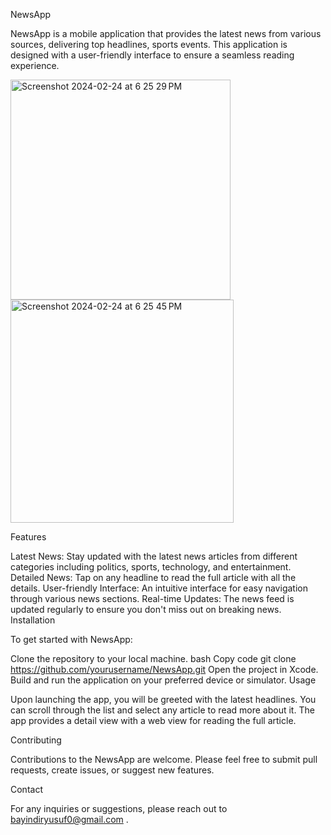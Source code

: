 NewsApp

NewsApp is a mobile application that provides the latest news from various sources, delivering top headlines, sports events. This application is designed with a user-friendly interface to ensure a seamless reading experience.

<img width="352" alt="Screenshot 2024-02-24 at 6 25 29 PM" src="https://github.com/yusufbayindir/News/assets/126359377/e4c81515-e865-46e7-b2c1-0b8579508e99">
<img width="357" alt="Screenshot 2024-02-24 at 6 25 45 PM" src="https://github.com/yusufbayindir/News/assets/126359377/1bdfe808-9299-4b6d-a193-a2a0f1da6461">


Features

Latest News: Stay updated with the latest news articles from different categories including politics, sports, technology, and entertainment.
Detailed News: Tap on any headline to read the full article with all the details.
User-friendly Interface: An intuitive interface for easy navigation through various news sections.
Real-time Updates: The news feed is updated regularly to ensure you don't miss out on breaking news.
Installation

To get started with NewsApp:

Clone the repository to your local machine.
bash
Copy code
git clone https://github.com/yourusername/NewsApp.git
Open the project in Xcode.
Build and run the application on your preferred device or simulator.
Usage

Upon launching the app, you will be greeted with the latest headlines. You can scroll through the list and select any article to read more about it. The app provides a detail view with a web view for reading the full article.

Contributing

Contributions to the NewsApp are welcome. Please feel free to submit pull requests, create issues, or suggest new features.

Contact

For any inquiries or suggestions, please reach out to bayindiryusuf0@gmail.com .

